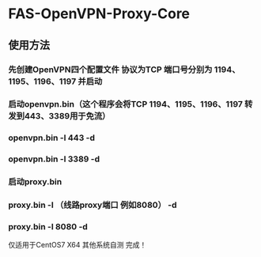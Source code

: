 # FAS-OpenVPN-Proxy-Core
## 使用方法
### 先创建OpenVPN四个配置文件 协议为TCP 端口号分别为 1194、1195、1196、1197 并启动
### 启动openvpn.bin（这个程序会将TCP 1194、1195、1196、1197 转发到443、3389用于免流）
### openvpn.bin -l 443 -d
### openvpn.bin -l 3389 -d
### 启动proxy.bin
### proxy.bin -l （线路proxy端口 例如8080） -d
### proxy.bin -l 8080 -d

仅适用于CentOS7 X64  其他系统自测
完成！
